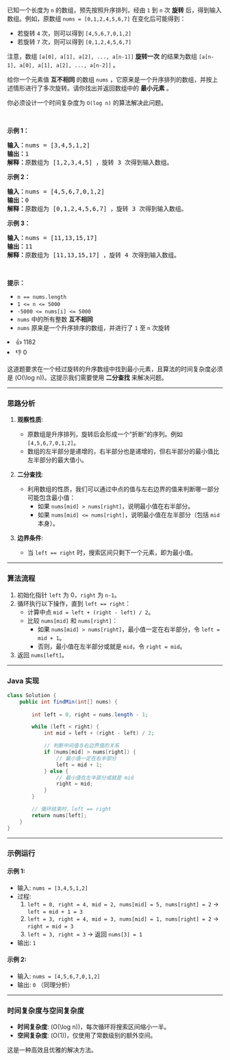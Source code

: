 已知一个长度为 <code>n</code> 的数组，预先按照升序排列，经由 <code>1</code> 到 <code>n</code> 次 <strong>旋转</strong> 后，得到输入数组。例如，原数组 <code>nums = [0,1,2,4,5,6,7]</code> 在变化后可能得到：

<ul> 
 <li>若旋转 <code>4</code> 次，则可以得到 <code>[4,5,6,7,0,1,2]</code></li> 
 <li>若旋转 <code>7</code> 次，则可以得到 <code>[0,1,2,4,5,6,7]</code></li> 
</ul>

<p>注意，数组 <code>[a[0], a[1], a[2], ..., a[n-1]]</code> <strong>旋转一次</strong> 的结果为数组 <code>[a[n-1], a[0], a[1], a[2], ..., a[n-2]]</code> 。</p>

<p>给你一个元素值 <strong>互不相同</strong> 的数组 <code>nums</code> ，它原来是一个升序排列的数组，并按上述情形进行了多次旋转。请你找出并返回数组中的 <strong>最小元素</strong> 。</p>

<p>你必须设计一个时间复杂度为&nbsp;<code>O(log n)</code> 的算法解决此问题。</p>

<p>&nbsp;</p>

<p><strong>示例 1：</strong></p>

<pre>
<strong>输入：</strong>nums = [3,4,5,1,2]
<strong>输出：</strong>1
<strong>解释：</strong>原数组为 [1,2,3,4,5] ，旋转 3 次得到输入数组。
</pre>

<p><strong>示例 2：</strong></p>

<pre>
<strong>输入：</strong>nums = [4,5,6,7,0,1,2]
<strong>输出：</strong>0
<strong>解释：</strong>原数组为 [0,1,2,4,5,6,7] ，旋转 3 次得到输入数组。
</pre>

<p><strong>示例 3：</strong></p>

<pre>
<strong>输入：</strong>nums = [11,13,15,17]
<strong>输出：</strong>11
<strong>解释：</strong>原数组为 [11,13,15,17] ，旋转 4 次得到输入数组。
</pre>

<p>&nbsp;</p>

<p><strong>提示：</strong></p>

<ul> 
 <li><code>n == nums.length</code></li> 
 <li><code>1 &lt;= n &lt;= 5000</code></li> 
 <li><code>-5000 &lt;= nums[i] &lt;= 5000</code></li> 
 <li><code>nums</code> 中的所有整数 <strong>互不相同</strong></li> 
 <li><code>nums</code> 原来是一个升序排序的数组，并进行了 <code>1</code> 至 <code>n</code> 次旋转</li> 
</ul>

<div><li>👍 1182</li><li>👎 0</li></div>



这道题要求在一个经过旋转的升序数组中找到最小元素，且算法的时间复杂度必须是 \(O(\log n)\)。这提示我们需要使用 **二分查找** 来解决问题。

---

### 思路分析

1. **观察性质**:
    - 原数组是升序排列，旋转后会形成一个“折断”的序列。例如 `[4,5,6,7,0,1,2]`。
    - 数组的左半部分是递增的，右半部分也是递增的，但右半部分的最小值比左半部分的最大值小。

2. **二分查找**:
    - 利用数组的性质，我们可以通过中点的值与左右边界的值来判断哪一部分可能包含最小值：
        - 如果 `nums[mid] > nums[right]`，说明最小值在右半部分。
        - 如果 `nums[mid] <= nums[right]`，说明最小值在左半部分（包括 `mid` 本身）。

3. **边界条件**:
    - 当 `left == right` 时，搜索区间只剩下一个元素，即为最小值。

---

### 算法流程

1. 初始化指针 `left` 为 0，`right` 为 `n-1`。
2. 循环执行以下操作，直到 `left == right`：
    - 计算中点 `mid = left + (right - left) / 2`。
    - 比较 `nums[mid]` 和 `nums[right]`：
        - 如果 `nums[mid] > nums[right]`，最小值一定在右半部分，令 `left = mid + 1`。
        - 否则，最小值在左半部分或就是 `mid`，令 `right = mid`。
3. 返回 `nums[left]`。

---

### Java 实现

```java
class Solution {
    public int findMin(int[] nums) {
        
        int left = 0, right = nums.length - 1;

        while (left < right) {
            int mid = left + (right - left) / 2;

            // 判断中间值与右边界值的关系
            if (nums[mid] > nums[right]) {
                // 最小值一定在右半部分
                left = mid + 1;
            } else {
                // 最小值在左半部分或就是 mid
                right = mid;
            }
        }

        // 循环结束时，left == right
        return nums[left];
    }
}
```

---

### 示例运行

#### 示例 1:
- 输入: `nums = [3,4,5,1,2]`
- 过程:
    1. `left = 0, right = 4, mid = 2, nums[mid] = 5, nums[right] = 2` → `left = mid + 1 = 3`
    2. `left = 3, right = 4, mid = 3, nums[mid] = 1, nums[right] = 2` → `right = mid = 3`
    3. `left = 3, right = 3` → 返回 `nums[3] = 1`
- 输出: `1`

#### 示例 2:
- 输入: `nums = [4,5,6,7,0,1,2]`
- 输出: `0` （同理分析）

---

### 时间复杂度与空间复杂度

- **时间复杂度**: \(O(\log n)\)，每次循环将搜索区间缩小一半。
- **空间复杂度**: \(O(1)\)，仅使用了常数级别的额外空间。

这是一种高效且优雅的解决方法。